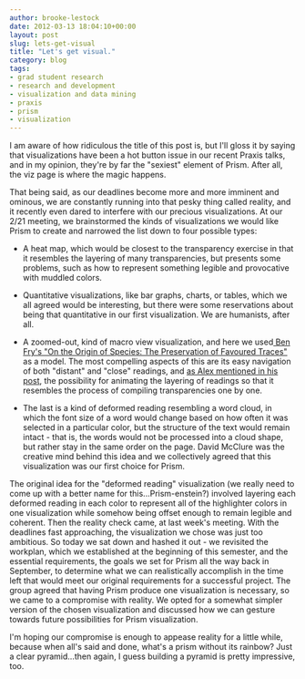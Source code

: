```yaml
---
author: brooke-lestock
date: 2012-03-13 18:04:10+00:00
layout: post
slug: lets-get-visual
title: "Let's get visual."
category: blog
tags:
- grad student research
- research and development
- visualization and data mining
- praxis
- prism
- visualization
---
```


I am aware of how ridiculous the title of this post is, but I'll gloss it by saying that visualizations have been a hot button issue in our recent Praxis talks, and in my opinion, they're by far the "sexiest" element of Prism. After all, the viz page is where the magic happens.

That being said, as our deadlines become more and more imminent and ominous, we are constantly running into that pesky thing called reality, and it recently even dared to interfere with our precious visualizations. At our 2/21 meeting, we brainstormed the kinds of visualizations we would like Prism to create and narrowed the list down to four possible types:



	
  * A heat map, which would be closest to the transparency exercise in that it resembles the layering of many transparencies, but presents some problems, such as how to represent something legible and provocative with muddled colors.

	
  * Quantitative visualizations, like bar graphs, charts, or tables, which we all agreed would be interesting, but there were some reservations about being that quantitative in our first visualization. We are humanists, after all.

	
  * A zoomed-out, kind of macro view visualization, and here we used[ Ben Fry's "On the Origin of Species: The Preservation of Favoured Traces"](http://benfry.com/traces/) as a model. The most compelling aspects of this are its easy navigation of both "distant" and "close" readings, and [as Alex mentioned in his post](http://www.scholarslab.org/praxis-program/through-another-prism/), the possibility for animating the layering of readings so that it resembles the process of compiling transparencies one by one.

	
  * The last is a kind of deformed reading resembling a word cloud, in which the font size of a word would change based on how often it was selected in a particular color, but the structure of the text would remain intact - that is, the words would not be processed into a cloud shape, but rather stay in the same order on the page. David McClure was the creative mind behind this idea and we collectively agreed that this  visualization was our first choice for Prism.


The original idea for the "deformed reading" visualization (we really need to come up with a better name for this...Prism-enstein?) involved layering each deformed reading in each color to represent all of the highlighter colors in one visualization while somehow being offset enough to remain legible and coherent. Then the reality check came, at last week's meeting. With the deadlines fast approaching, the visualization we chose was just too ambitious. So today we sat down and hashed it out - we revisited the workplan, which we established at the beginning of this semester, and the essential requirements, the goals we set for Prism all the way back in September, to determine what we can realistically accomplish in the time left that would meet our original requirements for a successful project. The group agreed that having Prism produce one visualization is necessary, so we came to a compromise with reality. We opted for a somewhat simpler version of the chosen visualization and discussed how we can gesture towards future possibilities for Prism visualization.

I'm hoping our compromise is enough to appease reality for a little while, because when all's said and done, what's a prism without its rainbow? Just a clear pyramid...then again, I guess building a pyramid is pretty impressive, too.

